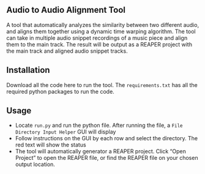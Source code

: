 ## Audio to Audio Alignment Tool
A tool that automatically analyzes the similarity between two different audio, and aligns them together using a dynamic time warping algorithm. The tool can take in multiple audio snippet recordings of a music piece and align them to the main track. The result will be output as a REAPER project with the main track and aligned audio snippet tracks. 

## Installation
Download all the code here to run the tool. The `requirements.txt` has all the required python packages to run the code.

## Usage
- Locate `run.py` and run the python file. After running the file, a `File Directory Input Helper` GUI will display
- Follow instructions on the GUI by each row and select the directory. The red text will show the status
- The tool will automatically generator a REAPER project. Click “Open Project” to open the REAPER file, or find the REAPER file on your chosen output location.
